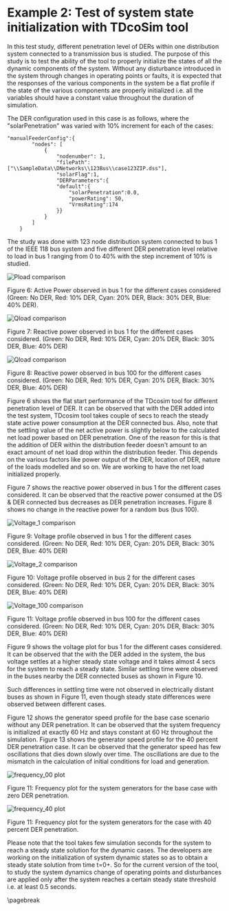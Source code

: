 # Example 2: Test of system state initialization with TDcoSim tool

In this test study, different penetration level of DERs within one distribution system connected to a transmission bus is studied. The purpose of this study is to test the ability of the tool to properly initialize the states of all the dynamic components of the system. Without any disturbance introduced in the system through changes in operating points or faults, it is expected that the responses of the various components in the system be a flat profile if the state of the various components are properly initialized i.e. all the variables should have a constant value throughout the duration of simulation.

The DER configuration used in this case is as follows, where the "solarPenetration" was varied with 10% increment for each of the cases: 

    "manualFeederConfig":{
            "nodes": [
                {
                    "nodenumber": 1,
                    "filePath": ["\\SampleData\\DNetworks\\123Bus\\case123ZIP.dss"],
                    "solarFlag":1,                
                    "DERParameters":{
                    "default":{
                        "solarPenetration":0.0, 
                        "powerRating": 50,
                        "VrmsRating":174                    
                    }}
                }
            ]
        }

The study was done with 123 node distribution system connected to bus 1 of the IEEE 118 bus system and five different DER penetration level relative to load in bus 1 ranging from 0 to 40% with the step increment of 10% is studied.


![Pload comparison](./use_case_results/study_2/active_power_comparison_bus_1.png)

Figure 6: Active Power observed in bus 1 for the different cases considered (Green: No DER, Red: 10% DER, Cyan: 20% DER, Black: 30% DER, Blue: 40% DER).

![Qload comparison](./use_case_results/study_2/reactive_power_comparison_bus_1.png)

Figure 7: Reactive power observed in bus 1 for the different cases considered. (Green: No DER, Red: 10% DER, Cyan: 20% DER, Black: 30% DER, Blue: 40% DER)

![Qload comparison](./use_case_results/study_2/reactive_power_comparison_bus_100.png)

Figure 8: Reactive power observed in bus 100 for the different cases considered. (Green: No DER, Red: 10% DER, Cyan: 20% DER, Black: 30% DER, Blue: 40% DER)



Figure 6 shows the flat start performance of the TDcosim tool for different penetration level of DER. It can be observed that with the DER added into the test system, TDcosim tool takes couple of secs to reach the steady state active power consumption at the DER connected bus. Also, note that the settling value of the net active power is slightly below to the calculated net load power based on DER penetration. One of the reason for this is that the addition of DER within the distribution feeder doesn't amount to an exact amount of net load drop within the distribution feeder. This depends on the various factors like power output of the DER, location of DER, nature of the loads modelled and so on. We are working to have the net load initialized properly.

Figure 7 shows the reactive power observed in bus 1 for the different cases considered. It can be observed that the reactive power consumed at the DS & DER connected bus decreases as DER penetration increases. Figure 8 shows no change in the reactive power for a random bus (bus 100).

![Voltage_1 comparison](./use_case_results/study_2/voltage_profile_comparison_bus_1.png)

Figure 9: Voltage profile observed in bus 1 for the different cases considered. (Green: No DER, Red: 10% DER, Cyan: 20% DER, Black: 30% DER, Blue: 40% DER)

![Voltage_2 comparison](./use_case_results/study_2/voltage_profile_comparison_bus_2.png)

Figure 10: Voltage profile observed in bus 2 for the different cases considered. (Green: No DER, Red: 10% DER, Cyan: 20% DER, Black: 30% DER, Blue: 40% DER)


![Voltage_100 comparison](./use_case_results/study_2/voltage_profile_comparison_bus_100.png)

Figure 11: Voltage profile observed in bus 100 for the different cases considered. (Green: No DER, Red: 10% DER, Cyan: 20% DER, Black: 30% DER, Blue: 40% DER)


Figure 9 shows the voltage plot for bus 1 for the different cases considered. It can be observed that the with the DER added in the system, the bus voltage settles at a higher steady state voltage and it takes almost 4 secs for the system to reach a steady state. Similar settling time were observed in the buses nearby the DER connected buses as shown in Figure 10.

Such differences in settling time were not observed in electrically distant buses as shown in Figure 11, even though steady state differences were observed between different cases.

Figure 12 shows the generator speed profile for the base case scenario without any DER penetration. It can be observed that the system frequency is initialized at exactly 60 Hz and stays constant at 60 Hz throughout the simulation. Figure 13 shows the generator speed profile for the 40 percent DER penetration case. It can be observed that the generator speed has few oscillations that dies down slowly over time. The oscillations are due to the mismatch in the calculation of initial conditions for load and generation.

![frequency_00 plot](./use_case_results/study_2/Frequency_plot_for_00_percent_case.png)

Figure 11: Frequency plot for the system generators for the base case with zero DER penetration.

![frequency_40 plot](./use_case_results/study_2/Frequency_plot_for_40_percent_case.png)

Figure 11: Frequency plot for the system generators for the case with 40 percent DER penetration.

Please note that the tool takes few simulation seconds for the system to reach a steady state solution for the dynamic cases. The developers are working on the initialization of system dynamic states so as to obtain a steady state solution from time t=0+. So for the current version of the tool, to study the system dynamics change of operating points and disturbances are applied only after the system reaches a certain steady state threshold i.e. at least 0.5 seconds.

\pagebreak